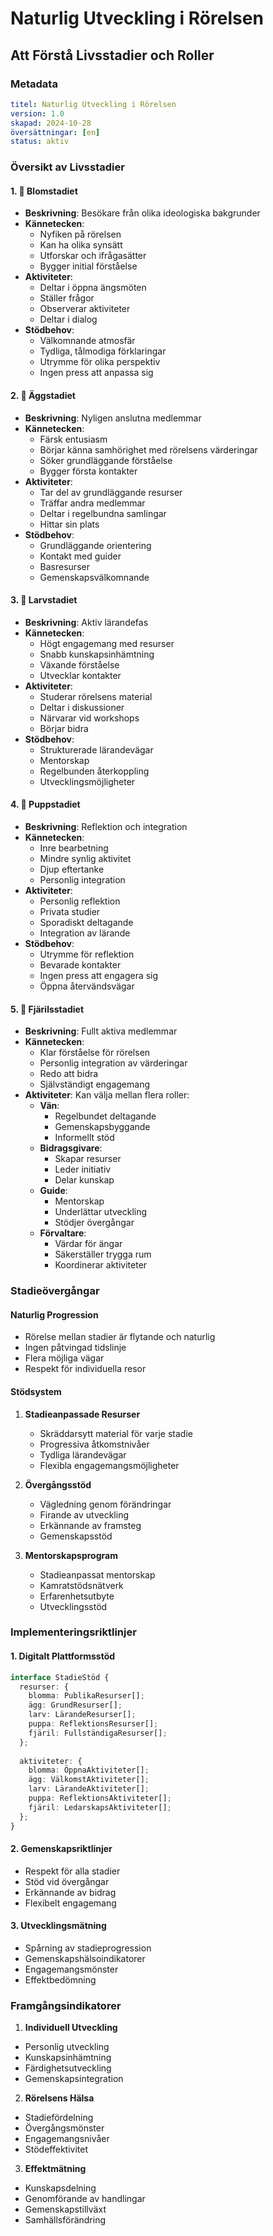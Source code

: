 # Naturlig Utveckling i Rörelsen
## Att Förstå Livsstadier och Roller

### Metadata
```yaml
titel: Naturlig Utveckling i Rörelsen
version: 1.0
skapad: 2024-10-28
översättningar: [en]
status: aktiv
```

### Översikt av Livsstadier

#### 1. 🌸 Blomstadiet
- **Beskrivning**: Besökare från olika ideologiska bakgrunder
- **Kännetecken**:
  - Nyfiken på rörelsen
  - Kan ha olika synsätt
  - Utforskar och ifrågasätter
  - Bygger initial förståelse
- **Aktiviteter**:
  - Deltar i öppna ängsmöten
  - Ställer frågor
  - Observerar aktiviteter
  - Deltar i dialog
- **Stödbehov**:
  - Välkomnande atmosfär
  - Tydliga, tålmodiga förklaringar
  - Utrymme för olika perspektiv
  - Ingen press att anpassa sig

#### 2. 🥚 Äggstadiet
- **Beskrivning**: Nyligen anslutna medlemmar
- **Kännetecken**:
  - Färsk entusiasm
  - Börjar känna samhörighet med rörelsens värderingar
  - Söker grundläggande förståelse
  - Bygger första kontakter
- **Aktiviteter**:
  - Tar del av grundläggande resurser
  - Träffar andra medlemmar
  - Deltar i regelbundna samlingar
  - Hittar sin plats
- **Stödbehov**:
  - Grundläggande orientering
  - Kontakt med guider
  - Basresurser
  - Gemenskapsvälkomnande

#### 3. 🐛 Larvstadiet
- **Beskrivning**: Aktiv lärandefas
- **Kännetecken**:
  - Högt engagemang med resurser
  - Snabb kunskapsinhämtning
  - Växande förståelse
  - Utvecklar kontakter
- **Aktiviteter**:
  - Studerar rörelsens material
  - Deltar i diskussioner
  - Närvarar vid workshops
  - Börjar bidra
- **Stödbehov**:
  - Strukturerade lärandevägar
  - Mentorskap
  - Regelbunden återkoppling
  - Utvecklingsmöjligheter

#### 4. 🐚 Puppstadiet
- **Beskrivning**: Reflektion och integration
- **Kännetecken**:
  - Inre bearbetning
  - Mindre synlig aktivitet
  - Djup eftertanke
  - Personlig integration
- **Aktiviteter**:
  - Personlig reflektion
  - Privata studier
  - Sporadiskt deltagande
  - Integration av lärande
- **Stödbehov**:
  - Utrymme för reflektion
  - Bevarade kontakter
  - Ingen press att engagera sig
  - Öppna återvändsvägar

#### 5. 🦋 Fjärilsstadiet
- **Beskrivning**: Fullt aktiva medlemmar
- **Kännetecken**:
  - Klar förståelse för rörelsen
  - Personlig integration av värderingar
  - Redo att bidra
  - Självständigt engagemang
- **Aktiviteter**: Kan välja mellan flera roller:
  - **Vän**:
    - Regelbundet deltagande
    - Gemenskapsbyggande
    - Informellt stöd
  - **Bidragsgivare**:
    - Skapar resurser
    - Leder initiativ
    - Delar kunskap
  - **Guide**:
    - Mentorskap
    - Underlättar utveckling
    - Stödjer övergångar
  - **Förvaltare**:
    - Värdar för ängar
    - Säkerställer trygga rum
    - Koordinerar aktiviteter

### Stadieövergångar

#### Naturlig Progression
- Rörelse mellan stadier är flytande och naturlig
- Ingen påtvingad tidslinje
- Flera möjliga vägar
- Respekt för individuella resor

#### Stödsystem
1. **Stadieanpassade Resurser**
   - Skräddarsytt material för varje stadie
   - Progressiva åtkomstnivåer
   - Tydliga lärandevägar
   - Flexibla engagemangsmöjligheter

2. **Övergångsstöd**
   - Vägledning genom förändringar
   - Firande av utveckling
   - Erkännande av framsteg
   - Gemenskapsstöd

3. **Mentorskapsprogram**
   - Stadieanpassat mentorskap
   - Kamratstödsnätverk
   - Erfarenhetsutbyte
   - Utvecklingsstöd

### Implementeringsriktlinjer

#### 1. Digitalt Plattformsstöd
```typescript
interface StadieStöd {
  resurser: {
    blomma: PublikaResurser[];
    ägg: GrundResurser[];
    larv: LärandeResurser[];
    puppa: ReflektionsResurser[];
    fjäril: FullständigaResurser[];
  };
  
  aktiviteter: {
    blomma: ÖppnaAktiviteter[];
    ägg: VälkomstAktiviteter[];
    larv: LärandeAktiviteter[];
    puppa: ReflektionsAktiviteter[];
    fjäril: LedarskapsAktiviteter[];
  };
}
```

#### 2. Gemenskapsriktlinjer
- Respekt för alla stadier
- Stöd vid övergångar
- Erkännande av bidrag
- Flexibelt engagemang

#### 3. Utvecklingsmätning
- Spårning av stadieprogression
- Gemenskapshälsoindikatorer
- Engagemangsmönster
- Effektbedömning

### Framgångsindikatorer

1. **Individuell Utveckling**
- Personlig utveckling
- Kunskapsinhämtning
- Färdighetsutveckling
- Gemenskapsintegration

2. **Rörelsens Hälsa**
- Stadiefördelning
- Övergångsmönster
- Engagemangsnivåer
- Stödeffektivitet

3. **Effektmätning**
- Kunskapsdelning
- Genomförande av handlingar
- Gemenskapstillväxt
- Samhällsförändring
